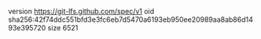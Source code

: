 version https://git-lfs.github.com/spec/v1
oid sha256:42f74ddc551bfd3e3fc6eb7d5470a6193eb950ee20989aa8ab86d1493e395720
size 6521

